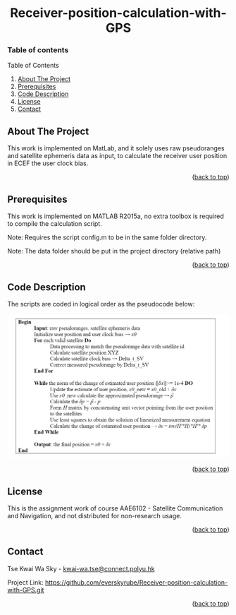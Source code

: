 <div id="top"></div>

<h1 align="center">Receiver-position-calculation-with-GPS</h1>
 
### Table of contents
<!-- TABLE OF CONTENTS -->
<summary>Table of Contents</summary>
  <ol>
   <li><a href="#about-the-project">About The Project</a></li>
    <li><a href="#prerequisites">Prerequisites</a></li>
    <li><a href="#code-description">Code Description</a></li>
    <li><a href="#license">License</a></li>
    <li><a href="#contact">Contact</a></li>
  </ol>


<!-- ABOUT THE PROJECT -->
## About The Project
<p>This work is implemented on MatLab, and it solely uses raw pseudoranges and satellite ephemeris data as input, to calculate the receiver user position in ECEF the user clock bias.</p>

<p align="right">(<a href="#top">back to top</a>)</p>

## Prerequisites

<p> This work is implemented on MATLAB R2015a, no extra toolbox is required to compile the calculation script. </p>
<p> Note: Requires the script config.m to be in the same folder directory. </p>
<p> Note: The data folder should be put in the project directory (relative path) </p>
  
<p align="right">(<a href="#top">back to top</a>)</p>

<!-- USAGE EXAMPLES -->
## Code Description

<p>The scripts are coded in logical order as the pseudocode below:</p>
<div align="center" height="400"><img src="images/pseudocode.JPG"></div>

<p align="right">(<a href="#top">back to top</a>)</p>

<!-- LICENSE -->
## License

This is the assignment work of course AAE6102 - Satellite Communication and Navigation, and not distributed for non-research usage. 

<p align="right">(<a href="#top">back to top</a>)</p>

<!-- CONTACT -->
## Contact

Tse Kwai Wa Sky - kwai-wa.tse@connect.polyu.hk

Project Link: https://github.com/everskyrube/Receiver-position-calculation-with-GPS.git

<p align="right">(<a href="#top">back to top</a>)</p>
